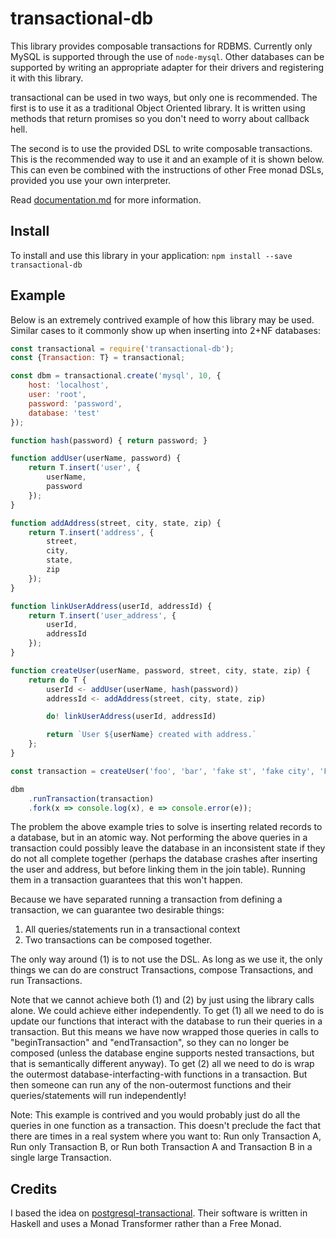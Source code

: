 # transactional-db
This library provides composable transactions for RDBMS. Currently only MySQL is supported through the use of `node-mysql`. Other databases can be supported by writing an appropriate adapter for their drivers and registering it with this library.

transactional can be used in two ways, but only one is recommended. The first is to use it as a traditional Object Oriented library. It is written using methods that return promises so you don't need to worry about callback hell.

The second is to use the provided DSL to write composable transactions. This is the recommended way to use it and an example of it is shown below. This can even be combined with the instructions of other Free monad DSLs, provided you use your own interpreter.

Read [documentation.md](documentation.md) for more information.

## Install
To install and use this library in your application:
`npm install --save transactional-db`

## Example
Below is an extremely contrived example of how this library may be used. Similar cases to it commonly show up when inserting into 2+NF databases:

```js
const transactional = require('transactional-db');
const {Transaction: T} = transactional;

const dbm = transactional.create('mysql', 10, {
	host: 'localhost',
	user: 'root',
	password: 'password',
	database: 'test'
});

function hash(password) { return password; }

function addUser(userName, password) {
	return T.insert('user', {
		userName,
		password
	});
}

function addAddress(street, city, state, zip) {
	return T.insert('address', {
		street,
		city,
		state,
		zip
	});
}

function linkUserAddress(userId, addressId) {
	return T.insert('user_address', {
		userId,
		addressId
	});
}

function createUser(userName, password, street, city, state, zip) {
	return do T {
		userId <- addUser(userName, hash(password))
		addressId <- addAddress(street, city, state, zip)

		do! linkUserAddress(userId, addressId)

		return `User ${userName} created with address.`
	};
}

const transaction = createUser('foo', 'bar', 'fake st', 'fake city', 'FS', 00000);

dbm
	.runTransaction(transaction)
	.fork(x => console.log(x), e => console.error(e));

```

The problem the above example tries to solve is inserting related records to a database, but in an atomic way. Not performing the above queries in a transaction could possibly leave the database in an inconsistent state if they do not all complete together (perhaps the database crashes after inserting the user and address, but before linking them in the join table). Running them in a transaction guarantees that this won't happen.

Because we have separated running a transaction from defining a transaction, we can guarantee two desirable things:

1. All queries/statements run in a transactional context
2. Two transactions can be composed together.

The only way around (1) is to not use the DSL. As long as we use it, the only things we can do are construct Transactions, compose Transactions, and run Transactions.

Note that we cannot achieve both (1) and (2) by just using the library calls alone. We could achieve either independently. To get (1) all we need to do is update our functions that interact with the database to run their queries in a transaction. But this means we have now wrapped those queries in calls to "beginTransaction" and "endTransaction", so they can no longer be composed (unless the database engine supports nested transactions, but that is semantically different anyway). To get (2) all we need to do is wrap the outermost database-interfacting-with functions in a transaction. But then someone can run any of the non-outermost functions and their queries/statements will run independently!

Note: This example is contrived and you would probably just do all the queries in one function as a transaction. This doesn't preclude the fact that there are times in a real system where you want to: Run only Transaction A, Run only Transaction B, or Run both Transaction A and Transaction B in a single large Transaction.

## Credits
I based the idea on [postgresql-transactional](https://github.com/helium/postgresql-transactional). Their software is written in Haskell and uses a Monad Transformer rather than a Free Monad.